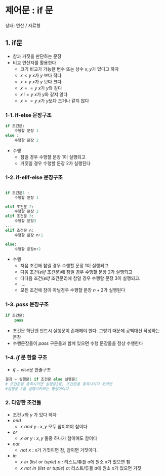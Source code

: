 # 제어문 : if 문

상태: 연산 / 자료형

## 1. if문

- 참과 거짓을 판단하는 문장
- 비교 연산자를 활용한다
    - 크기 비교가 가능한 변수 또는 상수 $x,y$가 있다고 하자
    - $x <y$     $x$가 $y$ 보다 작다
    - $x>y$    $x$가 $y$ 보다 크다
    - $x == y$  $x$가 $y$와 같다
    - $x \,!=y$   $x$가 $y$와 같지 않다
    - $x >=y$  $x$가 $y$보다 크거나 같지 않다

### 1-1. if-else 문장구조

```python
if 조건문:
	수행할 문장 1
else :
	수행할 문장 2
```

- 수행
    - 참일 경우 수행할 문장 1이 실행되고
    - 거짓일 경우 수행할 문장 2가 실행된다

### 1-2. if-elif-else 문장구조

```python

if 조건문1 :
	수행할 문장 1

elif 조건문 2:
	수행할 문장 2
elif 조건문 3:
	수행할 문장3
...
elif 조건문 n:
	수행할 문장 n+1

else:
	수행할 문장n+2

```

- 수행
    - 처음 조건에 참일 경우 수행할 문장 1이 실행되고
    - 다음 조건($elif$ 조건문)에 참일 경우 수행할 문장 2가 실행되고
    - 다다음 조건($elif$  조건문2)에 참일 경우 수행할 문장 3이 실행되고.
    - ....
    - 모든 조건에 참이 아닐경우 수행할 문장 $n+2$가 실행된다

### 1-3. $pass$ 문장구조

```python
if 조건문:
	pass 
```

- 조건문 하단엔 반드시 실행문이 존재해야 한다. 그렇기 때문에 공백대신 작성하는 문장
- 수행문장들이 $pass$ 구문들과 함께 있으면 수행 문장들을 정상 수행한다

### 1-4. $if$ 문 한줄 구조

- $if-else$문 한줄구조

```python
결과 = 실행문1 if 조건문 else 실행문2
# 조건문을 충족시키면 실행문1을, 조건문을 충족시키지 못하면
#실행문 2를 실행시키라는 명령어이다
```

### 2. 다양한 조건들

- 조건 $x$와 $y$ 가 있다 하자
- $and$
    - $x\,\,and\,\,y$ : $x,y$ 모두 참이여야 참이다
- $or$
    - $x\,\,or\,\,y$ :   $x,y$ 둘중 하나가 참이여도 참이다
- $not$
    - $not \,\,x$ : $x$가 거짓이면 참, 참이면 거짓이다.
- $in$
    - $x \,\,in\,\,(list\,\,or\,\,tuple)\,\,a$ : 리스트/튜플 $a$에 원소 $x$가 있으면 참
    - $x \,\,not\,\,in\,\,(list\,\,or\,\,tuple)\,\,a$: 리스트/튜플 $a$에 원소 $x$가 있으면 거짓